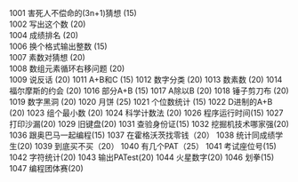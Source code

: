 <div>

1001	害死人不偿命的(3n+1)猜想 (15) <br />
1002	写出这个数 (20) <br />
1004	成绩排名 (20) <br />
1006	换个格式输出整数 (15) <br />
1007	素数对猜想 (20) <br />
1008	数组元素循环右移问题 (20) <br />
1009	说反话 (20)
1011	A+B和C (15)
1012	数字分类 (20)
1013	数素数 (20)
1014	福尔摩斯的约会 (20)
1016	部分A+B (15)
1017	A除以B (20)
1018	锤子剪刀布 (20)
1019	数字黑洞 (20)
1020	月饼 (25)
1021	个位数统计 (15)
1022	D进制的A+B (20)
1023	组个最小数 (20)
1024	科学计数法 (20)
1026	程序运行时间(15)
1027	打印沙漏(20)
1029	旧键盘(20)
1031	查验身份证(15)
1032	挖掘机技术哪家强(20)
1036	跟奥巴马一起编程(15)
1037	在霍格沃茨找零钱（20）
1038	统计同成绩学生(20)
1039	到底买不买（20）
1040	有几个PAT（25）
1041	考试座位号(15)
1042	字符统计(20)
1043	输出PATest(20)
1044	火星数字(20)
1046	划拳(15)
1047	编程团体赛(20)

</div>